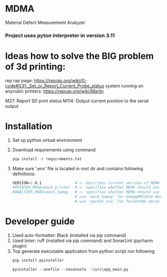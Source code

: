 # MDMA

Material Defect Measurement Analyzer

### Project uses pyton interpreter in version 3.11

# Ideas how to solve the BIG problem of 3d printing:

rep rap page: https://reprap.org/wiki/G-code#G31:_Set_or_Report_Current_Probe_status
system running on anycubic printers: https://reprap.org/wiki/Marlin

M27: Report SD print status
M114: Output current position to the serial output 

# Installation

1. Set up python virtual environment
2. Download requirements using command

    ```s
    pip install -r requirements.txt
    ```

3. Make sure '.env' file is located in root dir and contains following definitions:

    ```s
   VERSION=2.0.1               # <- describes current version of MDMA aplication
   #PRINTED_MODE=mock_printer  # <- specifies whether MDMA should use mock printer device
   #ANALYZER_MODE=mock_hameg   # <- specifies whether MDMA should use mock analyzer device 
                                # use 'mock_hameg' for HamegHMS3010 devce
                                # use 'pocket_vna' for PocketVNA devce
    ```

# Developer guide

1. Used auto-formatter: Black (installed via pip command)
2. Used linter: ruff (installed via pip command) and SonarLint (pycharm plugin)
3. Top generate executable application from python script run following:
    ```s
    pip install pyinstaller

    pyinstaller --onefile --noconsole  .\src\app_main.py
    ```